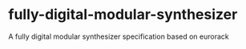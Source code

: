 # fully-digital-modular-synthesizer
A fully digital modular synthesizer specification based on eurorack
